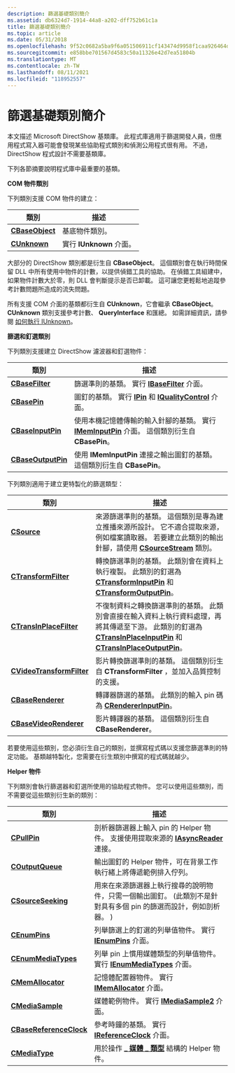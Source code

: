 ```yaml
---
description: 篩選基礎類別簡介
ms.assetid: db6324d7-1914-44a8-a202-dff752b61c1a
title: 篩選基礎類別簡介
ms.topic: article
ms.date: 05/31/2018
ms.openlocfilehash: 9f52c0682a5ba9f6a051506911cf143474d9958f1caa926464d9a4c236366e99
ms.sourcegitcommit: e858bbe701567d4583c50a11326e42d7ea51804b
ms.translationtype: MT
ms.contentlocale: zh-TW
ms.lasthandoff: 08/11/2021
ms.locfileid: "118952557"
---
```

# <a name="introduction-to-the-filter-base-classes"></a>篩選基礎類別簡介

本文描述 Microsoft DirectShow 基類庫。 此程式庫適用于篩選開發人員，但應用程式寫入器可能會發現某些協助程式類別和偵測公用程式很有用。 不過，DirectShow 程式設計不需要基類庫。

下列各節摘要說明程式庫中最重要的基類。

**COM 物件類別**

下列類別支援 COM 物件的建立：



| 類別                              | 描述                            |
|------------------------------------|----------------------------------------|
| [**CBaseObject**](cbaseobject.md) | 基底物件類別。                     |
| [**CUnknown**](cunknown.md)       | 實行 **IUnknown** 介面。 |



 

大部分的 DirectShow 類別都是衍生自 **CBaseObject**。 這個類別會在執行時間保留 DLL 中所有使用中物件的計數，以提供偵錯工具的協助。 在偵錯工具組建中，如果物件計數大於零，則 DLL 會判斷提示是否已卸載。 這可讓您更輕鬆地追蹤參考計數問題所造成的流失問題。

所有支援 COM 介面的基類都衍生自 **CUnknown**，它會繼承 **CBaseObject**。 **CUnknown** 類別支援參考計數、 **QueryInterface** 和匯總。 如需詳細資訊，請參閱 [如何執行 IUnknown](how-to-implement-iunknown.md)。

**篩選和釘選類別**

下列類別支援建立 DirectShow 濾波器和釘選物件：



| 類別                                    | 描述                                                                                                                                                     |
|------------------------------------------|-----------------------------------------------------------------------------------------------------------------------------------------------------------------|
| [**CBaseFilter**](cbasefilter.md)       | 篩選準則的基類。 實行 [**IBaseFilter**](/windows/desktop/api/Strmif/nn-strmif-ibasefilter) 介面。                                                                            |
| [**CBasePin**](cbasepin.md)             | 圖釘的基類。 實行 [**IPin**](/windows/desktop/api/Strmif/nn-strmif-ipin) 和 [**IQualityControl**](/windows/desktop/api/Strmif/nn-strmif-iqualitycontrol) 介面。                                             |
| [**CBaseInputPin**](cbaseinputpin.md)   | 使用本機記憶體傳輸的輸入針腳的基類。 實行 [**IMemInputPin**](/windows/desktop/api/Strmif/nn-strmif-imeminputpin) 介面。 這個類別衍生自 **CBasePin**。 |
| [**CBaseOutputPin**](cbaseoutputpin.md) | 使用 **IMemInputPin** 連接之輸出圖釘的基類。 這個類別衍生自 **CBasePin**。                                                         |



 

下列類別適用于建立更特製化的篩選類型：



| 類別                                                  | 描述                                                                                                                                                                                                                                                                                               |
|--------------------------------------------------------|-----------------------------------------------------------------------------------------------------------------------------------------------------------------------------------------------------------------------------------------------------------------------------------------------------------|
| [**CSource**](csource.md)                             | 來源篩選準則的基類。 這個類別是專為建立推播來源所設計。 它不適合提取來源，例如檔案讀取器。 若要建立此類別的輸出針腳，請使用 [**CSourceStream**](csourcestream.md) 類別。                                                                   |
| [**CTransformFilter**](ctransformfilter.md)           | 轉換篩選準則的基類。 此類別會在資料上執行複製。 此類別的釘選為 [**CTransformInputPin**](ctransforminputpin.md) 和 [**CTransformOutputPin**](ctransformoutputpin.md)。                                                                                            |
| [**CTransInPlaceFilter**](ctransinplacefilter.md)     | 不復制資料之轉換篩選準則的基類。 此類別會直接在輸入資料上執行資料處理，再將其傳遞至下游。 此類別的釘選為 [**CTransInPlaceInputPin**](ctransinplaceinputpin.md) 和 [**CTransInPlaceOutputPin**](ctransinplaceoutputpin.md)。 |
| [**CVideoTransformFilter**](cvideotransformfilter.md) | 影片轉換篩選準則的基類。 這個類別衍生自 **CTransformFilter** ，並加入品質控制的支援。                                                                                                                                                                                |
| [**CBaseRenderer**](cbaserenderer.md)                 | 轉譯器篩選的基類。 此類別的輸入 pin 碼為 [**CRendererInputPin**](crendererinputpin.md)。                                                                                                                                                                                          |
| [**CBaseVideoRenderer**](cbasevideorenderer.md)       | 影片轉譯器的基類。 這個類別衍生自 **CBaseRenderer**。                                                                                                                                                                                                                                |



 

若要使用這些類別，您必須衍生自己的類別，並撰寫程式碼以支援您篩選準則的特定功能。 基類越特製化，您需要在衍生類別中撰寫的程式碼就越少。

**Helper 物件**

下列類別會執行篩選器和釘選所使用的協助程式物件。 您可以使用這些類別，而不需要從這些類別衍生新的類別：



| 類別                                              | 描述                                                                                                                                                        |
|----------------------------------------------------|--------------------------------------------------------------------------------------------------------------------------------------------------------------------|
| [**CPullPin**](cpullpin.md)                       | 剖析器篩選器上輸入 pin 的 Helper 物件。 支援使用提取來源的 [**IAsyncReader**](/windows/desktop/api/Strmif/nn-strmif-iasyncreader) 連接。                                       |
| [**COutputQueue**](coutputqueue.md)               | 輸出圖釘的 Helper 物件，可在背景工作執行緒上將傳遞範例排入佇列。                                                                                  |
| [**CSourceSeeking**](csourceseeking.md)           | 用來在來源篩選器上執行搜尋的說明物件，只需一個輸出圖釘。  (此類別不是針對具有多個 pin 的篩選而設計，例如剖析器。 )  |
| [**CEnumPins**](cenumpins.md)                     | 列舉篩選上的釘選的列舉值物件。 實行 [**IEnumPins**](/windows/desktop/api/Strmif/nn-strmif-ienumpins) 介面。                                                       |
| [**CEnumMediaTypes**](cenummediatypes.md)         | 列舉 pin 上慣用媒體類型的列舉值物件。 實行 [**IEnumMediaTypes**](/windows/desktop/api/Strmif/nn-strmif-ienummediatypes) 介面。                             |
| [**CMemAllocator**](cmemallocator.md)             | 記憶體配置器物件。 實行 [**IMemAllocator**](/windows/desktop/api/Strmif/nn-strmif-imemallocator) 介面。                                                                          |
| [**CMediaSample**](cmediasample.md)               | 媒體範例物件。 實行 [**IMediaSample2**](/windows/desktop/api/Strmif/nn-strmif-imediasample2) 介面。                                                                              |
| [**CBaseReferenceClock**](cbasereferenceclock.md) | 參考時鐘的基類。 實行 [**IReferenceClock**](/windows/desktop/api/Strmif/nn-strmif-ireferenceclock) 介面。                                                              |
| [**CMediaType**](cmediatype.md)                   | 用於操作 [**\_ 媒體 \_ 類型**](/windows/win32/api/strmif/ns-strmif-am_media_type) 結構的 Helper 物件。                                                                                |



 

 

 



